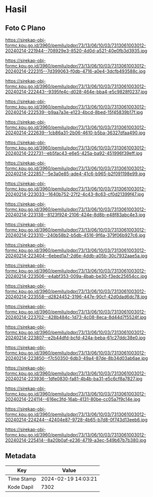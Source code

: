 # Hasil

## Foto C Plano

https://sirekap-obj-formc.kpu.go.id/3960/pemilu/pdpr/73/13/06/10/03/7313061003012-20240214-221944--708929e3-8520-4d0d-a521-40e0fb3d3935.jpg

https://sirekap-obj-formc.kpu.go.id/3960/pemilu/pdpr/73/13/06/10/03/7313061003012-20240214-222315--7d399063-f0db-4716-a0e4-3dcfb493588c.jpg

https://sirekap-obj-formc.kpu.go.id/3960/pemilu/pdpr/73/13/06/10/03/7313061003012-20240214-222443--9395fe4c-d028-464e-bba4-e5c9828f0237.jpg

https://sirekap-obj-formc.kpu.go.id/3960/pemilu/pdpr/73/13/06/10/03/7313061003012-20240214-222539--b9aa7a3e-e123-4bcd-8bed-15f45839b17f.jpg

https://sirekap-obj-formc.kpu.go.id/3960/pemilu/pdpr/73/13/06/10/03/7313061003012-20240214-222639--1cb86a31-2b06-4610-b5ba-36327dfaa490.jpg

https://sirekap-obj-formc.kpu.go.id/3960/pemilu/pdpr/73/13/06/10/03/7313061003012-20240214-222731--eb5fac43-e6e5-425a-ba92-451996f39eff.jpg

https://sirekap-obj-formc.kpu.go.id/3960/pemilu/pdpr/73/13/06/10/03/7313061003012-20240214-222857--5e3a0e85-ade4-41c6-b965-b2f091198e99.jpg

https://sirekap-obj-formc.kpu.go.id/3960/pemilu/pdpr/73/13/06/10/03/7313061003012-20240214-223033--1640b752-27f2-4c43-8c63-cf0d21399f47.jpg

https://sirekap-obj-formc.kpu.go.id/3960/pemilu/pdpr/73/13/06/10/03/7313061003012-20240214-223138--8123f924-2106-424e-8d8b-e48f83abc4e3.jpg

https://sirekap-obj-formc.kpu.go.id/3960/pemilu/pdpr/73/13/06/10/03/7313061003012-20240214-223310--240b58b2-b5db-4516-9f6a-379f06b927c6.jpg

https://sirekap-obj-formc.kpu.go.id/3960/pemilu/pdpr/73/13/06/10/03/7313061003012-20240214-223404--6ebed1a7-2d6e-4ddb-a05b-30c7932aae5a.jpg

https://sirekap-obj-formc.kpu.go.id/3960/pemilu/pdpr/73/13/06/10/03/7313061003012-20240214-223506--e4abf353-009a-4bab-be30-f3edc25654cc.jpg

https://sirekap-obj-formc.kpu.go.id/3960/pemilu/pdpr/73/13/06/10/03/7313061003012-20240214-223558--d2824452-3196-447e-90cf-42d0dad6dc78.jpg

https://sirekap-obj-formc.kpu.go.id/3960/pemilu/pdpr/73/13/06/10/03/7313061003012-20240214-223702--428b484c-1d73-4c08-8eca-8d44d7f5524f.jpg

https://sirekap-obj-formc.kpu.go.id/3960/pemilu/pdpr/73/13/06/10/03/7313061003012-20240214-223807--e2b44dfd-bcfd-424a-beba-61c27ddc38e0.jpg

https://sirekap-obj-formc.kpu.go.id/3960/pemilu/pdpr/73/13/06/10/03/7313061003012-20240214-223850--f7c50350-6db3-49a4-87de-8b34d03ab6ae.jpg

https://sirekap-obj-formc.kpu.go.id/3960/pemilu/pdpr/73/13/06/10/03/7313061003012-20240214-223936--1dfe0830-fa81-4b4b-ba31-e5c6cf8a7827.jpg

https://sirekap-obj-formc.kpu.go.id/3960/pemilu/pdpr/73/13/06/10/03/7313061003012-20240214-224114--616ec3fd-16ab-4131-80be-cc05a7f9c14e.jpg

https://sirekap-obj-formc.kpu.go.id/3960/pemilu/pdpr/73/13/06/10/03/7313061003012-20240214-224244--42404e87-9728-4b65-b7d8-0f743d13eeb6.jpg

https://sirekap-obj-formc.kpu.go.id/3960/pemilu/pdpr/73/13/06/10/03/7313061003012-20240214-225414--8a20b0af-e236-4719-a3ec-549b67b7b380.jpg


## Metadata

| Key        | Value               |
| ---------- | ------------------- |
| Time Stamp | 2024-02-19 14:03:21 |
| Kode Dapil | 7302                |



